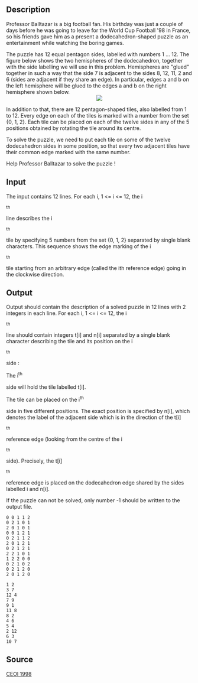 <h2>Description</h2><p>Professor Balltazar is a big football fan. His birthday was just a couple of days before he was going to leave for the World Cup Football '98 in France, so his friends gave him as a present a dodecahedron-shaped puzzle as an entertainment while watching the boring games. 
</p>The puzzle has 12 equal pentagon sides, labelled with numbers 1 ... 12. The figure below shows the two hemispheres of the dodecahedron, together with the side labelling we will use in this problem. Hemispheres are "glued" together in such a way that the side 7 is adjacent to the sides 8, 12, 11, 2 and 6 (sides are adjacent if they share an edge). In particular, edges a and b on the left hemisphere will be glued to the edges a and b on the right hemisphere shown below. 
<center><img src="images/1725_1.jpg"></center><p>
</p>In addition to that, there are 12 pentagon-shaped tiles, also labelled from 1 to 12. Every edge on each of the tiles is marked with a number from the set {0, 1, 2}. Each tile can be placed on each of the twelve sides in any of the 5 positions obtained by rotating the tile around its centre. 

To solve the puzzle, we need to put each tile on some of the twelve dodecahedron sides in some position, so that every two adjacent tiles have their common edge marked with the same number. 

Help Professor Balltazar to solve the puzzle ! <h2>Input</h2><p>The input contains 12 lines. For each i, 1 &lt;= i &lt;= 12, the i</p><sup>th</sup><p> line describes the i</p><sup>th</sup><p> tile by specifying 5 numbers from the set {0, 1, 2} separated by single blank characters. This sequence shows the edge marking of the i</p><sup>th</sup><p> tile starting from an arbitrary edge (called the ith reference edge) going in the clockwise direction. </p><h2>Output</h2><p>Output should contain the description of a solved puzzle in 12 lines with 2 integers in each line. For each i, 1 &lt;= i &lt;= 12, the i</p><sup>th</sup><p> line should contain integers t[i] and n[i] separated by a single blank character describing the tile and its position on the i</p><sup>th</sup><p> side : 
</p>The i<sup>th</sup><p> side will hold the tile labelled t[i]. 
</p>
The tile can be placed on the i<sup>th</sup><p> side in five different positions. The exact position is specified by n[i], which denotes the label of the adjacent side which is in the direction of the t[i]</p><sup>th</sup><p> reference edge (looking from the centre of the i</p><sup>th</sup><p> side). Precisely, the t[i]</p><sup>th</sup><p> reference edge is placed on the dodecahedron edge shared by the sides labelled i and n[i]. 
</p>
If the puzzle can not be solved, only number -1 should be written to the output file. 
<pre><code class="language-input1">0 0 1 1 2
0 2 1 0 1
2 0 1 0 1
0 0 1 2 1
0 2 1 1 2
2 0 1 2 1
0 2 1 2 1
2 2 1 0 1
1 2 2 0 0
0 2 1 0 2
0 2 1 2 0
2 0 1 2 0
</code></pre><pre><code class="language-output1">1 2
3 7
12 4
7 9
9 1
11 8
8 2
4 6
5 4
2 12
6 3
10 7</code></pre><h2>Source</h2><a href="searchproblem?field=source&amp;key=CEOI+1998">CEOI 1998</a>